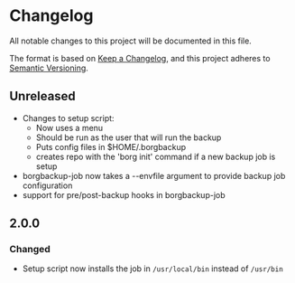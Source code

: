 # Changelog
All notable changes to this project will be documented in this file.

The format is based on [Keep a Changelog](https://keepachangelog.com/en/1.0.0/),
and this project adheres to [Semantic Versioning](https://semver.org/spec/v2.0.0.html).

## Unreleased
- Changes to setup script:
  * Now uses a menu
  * Should be run as the user that will run the backup
  * Puts config files in $HOME/.borgbackup
  * creates repo with the 'borg init' command if a new backup job is setup
- borgbackup-job now takes a --envfile argument to provide backup job configuration
- support for pre/post-backup hooks in borgbackup-job

## 2.0.0
### Changed
- Setup script now installs the job in `/usr/local/bin` instead of `/usr/bin`
